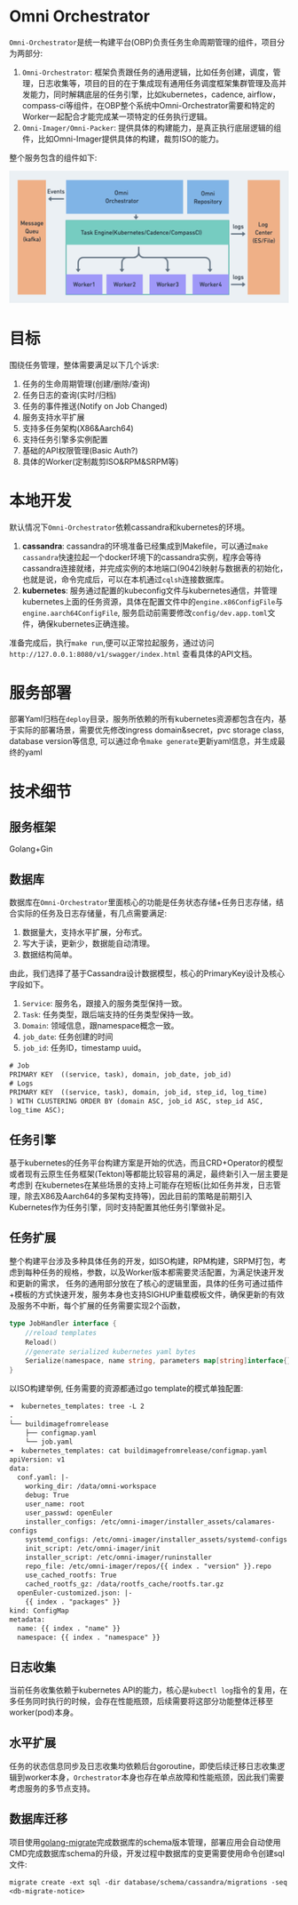 # Omni Orchestrator 
`Omni-Orchestrator`是统一构建平台(OBP)负责任务生命周期管理的组件，项目分为两部分:
1. `Omni-Orchestrator`: 框架负责跟任务的通用逻辑，比如任务创建，调度，管理，日志收集等，项目的目的在于集成现有通用任务调度框架集群管理及高并发能力，同时解耦底层的任务引擎，比如kubernetes，cadence, airflow，compass-ci等组件，在OBP整个系统中Omni-Orchestrator需要和特定的Worker一起配合才能完成某一项特定的任务执行逻辑。
2. `Omni-Imager/Omni-Packer`: 提供具体的构建能力，是真正执行底层逻辑的组件，比如Omni-Imager提供具体的构建，裁剪ISO的能力。

整个服务包含的组件如下:

![Architecture](./docs/assets/architecture.jpg)
# 目标
围绕任务管理，整体需要满足以下几个诉求:
1. 任务的生命周期管理(创建/删除/查询)
2. 任务日志的查询(实时/归档)
3. 任务的事件推送(Notify on Job Changed)
4. 服务支持水平扩展
5. 支持多任务架构(X86&Aarch64)
6. 支持任务引擎多实例配置
7. 基础的API权限管理(Basic Auth?)
8. 具体的Worker(定制裁剪ISO&RPM&SRPM等)

# 本地开发
默认情况下`Omni-Orchestrator`依赖cassandra和kubernetes的环境。
1. **cassandra**: cassandra的环境准备已经集成到Makefile，可以通过`make cassandra`快速拉起一个docker环境下的cassandra实例，程序会等待cassandra连接就绪，并完成实例的本地端口(9042)映射与数据表的初始化，也就是说，命令完成后，可以在本机通过`cqlsh`连接数据库。
2. **kubernetes**: 服务通过配置的kubeconfig文件与kubernetes通信，并管理kubernetes上面的任务资源，具体在配置文件中的`engine.x86ConfigFile`与`engine.aarch64ConfigFile`, 服务启动前需要修改`config/dev.app.toml`文件，确保kubernetes正确连接。

准备完成后，执行`make run`,便可以正常拉起服务，通过访问 `http://127.0.0.1:8080/v1/swagger/index.html` 查看具体的API文档。

# 服务部署
部署Yaml归档在`deploy`目录，服务所依赖的所有kubernetes资源都包含在内，基于实际的部署场景，需要优先修改ingress domain&secret，pvc storage class, database version等信息, 可以通过命令`make generate`更新yaml信息，并生成最终的yaml

# 技术细节
## 服务框架
Golang+Gin

## 数据库

数据库在`Omni-Orchestrator`里面核心的功能是任务状态存储+任务日志存储，结合实际的任务及日志存储量，有几点需要满足:
1. 数据量大，支持水平扩展，分布式。
2. 写大于读，更新少，数据能自动清理。
3. 数据结构简单。

由此，我们选择了基于Cassandra设计数据模型，核心的PrimaryKey设计及核心字段如下。
1. `Service`: 服务名，跟接入的服务类型保持一致。
2. `Task`: 任务类型，跟后端支持的任务类型保持一致。
3. `Domain`: 领域信息，跟namespace概念一致。
4. `job_date`: 任务创建的时间
5. `job_id`: 任务ID，timestamp uuid。
```shell
# Job
PRIMARY KEY  ((service, task), domain, job_date, job_id)
# Logs
PRIMARY KEY  ((service, task), domain, job_id, step_id, log_time)
) WITH CLUSTERING ORDER BY (domain ASC, job_id ASC, step_id ASC, log_time ASC);
```
## 任务引擎
基于kubernetes的任务平台构建方案是开始的优选，而且CRD+Operator的模型或者现有云原生任务框架(Tekton)等都能比较容易的满足，最终新引入一层主要是考虑到
在kubernetes在某些场景的支持上可能存在短板(比如任务并发，日志管理，除去X86及Aarch64的多架构支持等)，因此目前的策略是前期引入Kubernetes作为任务引擎，同时支持配置其他任务引擎做补足。

## 任务扩展
整个构建平台涉及多种具体任务的开发，如ISO构建，RPM构建，SRPM打包，考虑到每种任务的规格，参数，以及Worker版本都需要灵活配置，为满足快速开发和更新的需求，
任务的通用部分放在了核心的逻辑里面，具体的任务可通过插件+模板的方式快速开发，服务本身也支持SIGHUP重载模板文件，确保更新的有效及服务不中断，每个扩展的任务需要实现2个函数，
```go
type JobHandler interface {
	//reload templates
    Reload()
    //generate serialized kubernetes yaml bytes
    Serialize(namespace, name string, parameters map[string]interface{}) (map[string][]byte, string, error)
}
```

以ISO构建举例, 任务需要的资源都通过go template的模式单独配置:
```shell
➜  kubernetes_templates: tree -L 2
.
└── buildimagefromrelease
    ├── configmap.yaml
    └── job.yaml
➜  kubernetes_templates: cat buildimagefromrelease/configmap.yaml
apiVersion: v1
data:
  conf.yaml: |-
    working_dir: /data/omni-workspace
    debug: True
    user_name: root
    user_passwd: openEuler
    installer_configs: /etc/omni-imager/installer_assets/calamares-configs
    systemd_configs: /etc/omni-imager/installer_assets/systemd-configs
    init_script: /etc/omni-imager/init
    installer_script: /etc/omni-imager/runinstaller
    repo_file: /etc/omni-imager/repos/{{ index . "version" }}.repo
    use_cached_rootfs: True
    cached_rootfs_gz: /data/rootfs_cache/rootfs.tar.gz
  openEuler-customized.json: |-
    {{ index . "packages" }}
kind: ConfigMap
metadata:
  name: {{ index . "name" }}
  namespace: {{ index . "namespace" }}
```

## 日志收集
当前任务收集依赖于kubernetes API的能力，核心是`kubectl log`指令的复用，在多任务同时执行的时候，会存在性能瓶颈，后续需要将这部分功能整体迁移至worker(pod)本身。

## 水平扩展
任务的状态信息同步及日志收集均依赖后台goroutine，即使后续迁移日志收集逻辑到worker本身，`Orchestrator`本身也存在单点故障和性能瓶颈，因此我们需要考虑服务的多节点支持。

## 数据库迁移
项目使用[golang-migrate](https://github.com/golang-migrate)完成数据库的schema版本管理，部署应用会自动使用CMD完成数据库schema的升级，开发过程中数据库的变更需要使用命令创建sql文件:
```shell
migrate create -ext sql -dir database/schema/cassandra/migrations -seq <db-migrate-notice>
```
